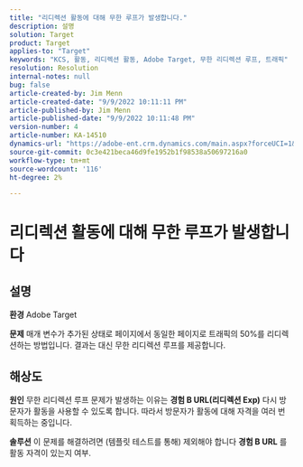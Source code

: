 ```yaml
---
title: "리디렉션 활동에 대해 무한 루프가 발생합니다."
description: 설명
solution: Target
product: Target
applies-to: "Target"
keywords: "KCS, 활동, 리디렉션 활동, Adobe Target, 무한 리디렉션 루프, 트래픽"
resolution: Resolution
internal-notes: null
bug: false
article-created-by: Jim Menn
article-created-date: "9/9/2022 10:11:11 PM"
article-published-by: Jim Menn
article-published-date: "9/9/2022 10:11:48 PM"
version-number: 4
article-number: KA-14510
dynamics-url: "https://adobe-ent.crm.dynamics.com/main.aspx?forceUCI=1&pagetype=entityrecord&etn=knowledgearticle&id=1267b84e-8c30-ed11-9db1-0022480866ad"
source-git-commit: 0c3e421beca46d9fe1952b1f98538a50697216a0
workflow-type: tm+mt
source-wordcount: '116'
ht-degree: 2%

---
```


# 리디렉션 활동에 대해 무한 루프가 발생합니다

## 설명


<b>환경</b>
Adobe Target

<b>문제</b>
매개 변수가 추가된 상태로 페이지에서 동일한 페이지로 트래픽의 50%를 리디렉션하는 방법입니다.
결과는 대신 무한 리디렉션 루프를 제공합니다.




## 해상도


<b>원인</b>
무한 리디렉션 루프 문제가 발생하는 이유는 <b>경험 B URL(리디렉션 Exp)</b> 다시 방문자가 활동을 사용할 수 있도록 합니다. 따라서 방문자가 활동에 대해 자격을 여러 번 획득하는 중입니다.

<b>솔루션</b>
이 문제를 해결하려면 (템플릿 테스트를 통해) 제외해야 합니다 <b>경험 B URL</b> 를 활동 자격이 있는지 여부.


